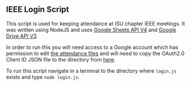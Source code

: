## IEEE Login Script

This script is used for keeping attendance at ISU chapter IEEE meetings. 
It was written using NodeJS and uses [Google Sheets API V4](https://developers.google.com/sheets/api/reference/rest/) and [Google Drive API V3](https://developers.google.com/drive/v3/reference/). 

In order to run this you will need access to a Google account which has permission to edit 
[the attendance files](https://drive.google.com/drive/u/1/folders/0B2RZchU2dvreZXd0SkpOOC16Slk) and will need to copy the OAuth2.0 Client ID JSON file to the directory from [here](https://console.developers.google.com/apis/credentials?project=silken-apex-192523).

To run this script navigate in a terminal to the directory where ```login.js``` exists and type ```node login.js```.
